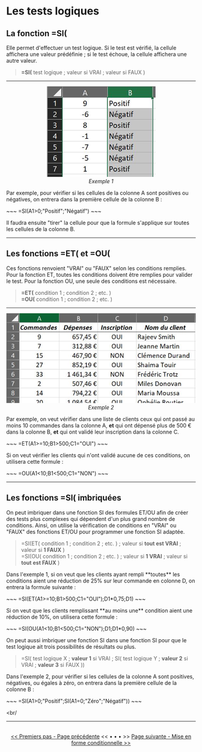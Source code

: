 <h1> Les tests logiques </h1>

<h2> La fonction =SI( </h2>

<p>Elle permet d'effectuer un test logique. Si le test est vérifié, la cellule affichera une valeur prédéfinie ; si le test échoue, la cellule affichera une autre valeur.</p>

> **=SI(** test logique ; valeur si VRAI ; valeur si FAUX )

------

<center> <img src="images/fonction_si.JPG" alt="Exemple 1" /> </center>

<center> <i>Exemple 1</i> </center>

<p>Par exemple, pour vérifier si les cellules de la colonne A sont positives ou négatives, on entrera dans la première cellule de la colonne B : </p>
~~~
=SI(A1>0;"Positif";"Négatif")
~~~

<p>Il faudra ensuite "tirer" la cellule pour que la formule s'applique sur toutes les cellules de la colonne B.</p>

----------

<h2> Les fonctions =ET( et =OU( </h2>

<p>Ces fonctions renvoient "VRAI" ou "FAUX" selon les conditions remplies. Pour la fonction ET, toutes les conditions doivent être remplies pour valider le test. Pour la fonction OU, une seule des conditions est nécessaire.</p>

> **=ET(** condition 1 ; condition 2 ; etc. ) <br>
> **=OU(** condition 1 ; condition 2 ; etc. )

--------

<center> <img src="images/fonction_etou.JPG" alt="Exemple 2" /> </center>

<center> <i>Exemple 2</i> </center>

<p>Par exemple, on veut vérifier dans une liste de clients ceux qui ont passé au moins 10 commandes dans la colonne A, <b>et</b> qui ont dépensé plus de 500 € dans la colonne B, <b>et</b> qui ont validé leur inscription dans la colonne C. </p>
~~~
=ET(A1>=10;B1>500;C1="OUI")
~~~
<p>Si on veut vérifier les clients qui n'ont validé aucune de ces conditions, on utilisera cette formule : </p>
~~~
=OU(A1<10;B1<500;C1="NON")
~~~

----------

<h2> Les fonctions =SI( imbriquées </h2>

<p>On peut imbriquer dans une fonction SI des formules ET/OU afin de créer des tests plus complexes qui dépendent d'un plus grand nombre de conditions. Ainsi, on utilise la vérification de conditions en "VRAI" ou "FAUX" des fonctions ET/OU pour programmer une fonction SI adaptée.</p>

> =SI(ET( condition 1 ; condition 2 ; etc. ) ; valeur si **tout est VRAI** ; valeur si **1 FAUX** ) <br>
> =SI(OU( condition 1 ; condition 2 ; etc. ) ; valeur si **1 VRAI** ; valeur si **tout est FAUX** )

<p>Dans l'exemple 1, si on veut que les clients ayant rempli **toutes** les conditions aient une réduction de 25% sur leur commande en colonne D, on entrera la formule suivante : </p>
~~~
=SI(ET(A1>=10;B1>500;C1="OUI");D1*0,75;D1)
~~~
<p>Si on veut que les clients remplissant **au moins une** condition aient une réduction de 10%, on utilisera cette formule : </p>
~~~
=SI(OU(A1<10;B1<500;C1="NON");D1;D1*0,90)
~~~

<p>On peut aussi imbriquer une fonction SI dans une fonction SI pour que le test logique ait trois possibilités de résultats ou plus.</p>

> =SI( test logique X ; **valeur 1** si VRAI ; SI( test logique Y ; **valeur 2** si VRAI ; **valeur 3** si FAUX ))

<p>Dans l'exemple 2, pour vérifier si les cellules de la colonne A sont positives, négatives, ou égales à zéro, on entrera dans la première cellule de la colonne B : </p>
~~~
=SI(A1>0;"Positif";SI(A1=0;"Zéro";"Négatif"))
~~~

<br/
<hr/>
<br/>

<center> <a href="premiers-pas" target="self" title="Premiers pas"><< Premiers pas - Page précédente</a> << • • • >> <a href="mise-en-forme-conditionnelle" target="self" title="Mise en forme conditionnelle">Page suivante - Mise en forme conditionnelle >></a> </center>






